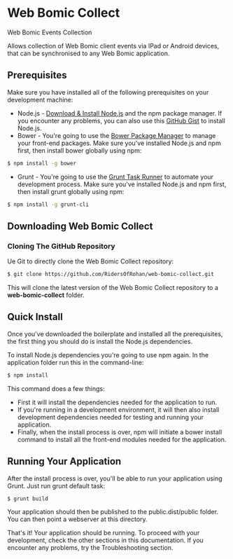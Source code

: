 # Web Bomic Collect
Web Bomic Events Collection

Allows collection of Web Bomic client events via IPad or Android devices, that can be synchronised to any Web Bomic application.

## Prerequisites
Make sure you have installed all of the following prerequisites on your development machine:
* Node.js - [Download & Install Node.js](http://www.nodejs.org/download/) and the npm package manager. If you encounter any problems, you can also use this [GitHub Gist](https://gist.github.com/isaacs/579814) to install Node.js.
* Bower - You're going to use the [Bower Package Manager](http://bower.io/) to manage your front-end packages. Make sure you've installed Node.js and npm first, then install bower globally using npm:

```bash
$ npm install -g bower
```

* Grunt - You're going to use the [Grunt Task Runner](http://gruntjs.com/) to automate your development process. Make sure you've installed Node.js and npm first, then install grunt globally using npm:

```bash
$ npm install -g grunt-cli
```

## Downloading Web Bomic Collect

### Cloning The GitHub Repository
Ue Git to directly clone the Web Bomic Collect repository:
```bash
$ git clone https://github.com/RidersOfRohan/web-bomic-collect.git
```
This will clone the latest version of the Web Bomic Collect repository to a **web-bomic-collect** folder.

## Quick Install
Once you've downloaded the boilerplate and installed all the prerequisites, the first thing you should do is install the Node.js dependencies. 

To install Node.js dependencies you're going to use npm again. In the application folder run this in the command-line:

```bash
$ npm install
```

This command does a few things:
* First it will install the dependencies needed for the application to run.
* If you're running in a development environment, it will then also install development dependencies needed for testing and running your application.
* Finally, when the install process is over, npm will initiate a bower install command to install all the front-end modules needed for the application.

## Running Your Application
After the install process is over, you'll be able to run your application using Grunt. Just run grunt default task:

```bash
$ grunt build
```

Your application should then be published to the public.dist/public folder. You can then point a webserver at this directory.

That's it! Your application should be running. To proceed with your development, check the other sections in this documentation.
If you encounter any problems, try the Troubleshooting section.


